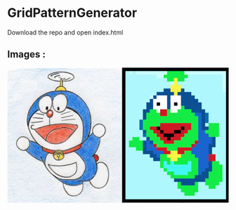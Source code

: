 # GridPatternGenerator

Download the repo and open index.html



## Images :
![Generated Images](https://github.com/Anooppandikashala/GridPatternGenerator/blob/master/Example%20Images/Untitled.png)
